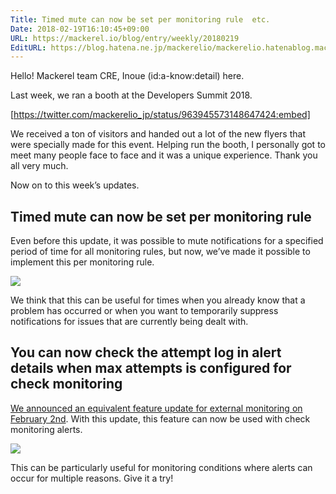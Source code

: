 ```yaml
---
Title: Timed mute can now be set per monitoring rule  etc.
Date: 2018-02-19T16:10:45+09:00
URL: https://mackerel.io/blog/entry/weekly/20180219
EditURL: https://blog.hatena.ne.jp/mackerelio/mackerelio.hatenablog.mackerel.io/atom/entry/17391345971617828223
---
```


Hello! Mackerel team CRE, Inoue (id:a-know:detail) here. 

Last week, we ran a booth at the Developers Summit 2018.


[https://twitter.com/mackerelio_jp/status/963945573148647424:embed]


We received a ton of visitors and handed out a lot of the new flyers that were specially made for this event. Helping run the booth, I personally got to meet many people face to face and it was a unique experience. Thank you all very much.

Now on to this week’s updates.


## Timed mute can now be set per monitoring rule
Even before this update, it was possible to mute notifications for a specified period of time for all monitoring rules, but now, we’ve made it possible to implement this per monitoring rule.

![](https://cdn-ak.f.st-hatena.com/images/fotolife/a/andyyk/20180219/20180219113904.png)

We think that this can be useful for times when you already know that a problem has occurred or when you want to temporarily suppress notifications for issues that are currently being dealt with.


## You can now check the attempt log in alert details when max attempts is configured for check monitoring 

[We announced an equivalent feature update for external monitoring on February 2nd](https://mackerel.io/blog/entry/weekly/20180202). With this update, this feature can now be used with check monitoring alerts.

![](https://cdn-ak.f.st-hatena.com/images/fotolife/a/andyyk/20180219/20180219113901.png)

This can be particularly useful for monitoring conditions where alerts can occur for multiple reasons. Give it a try!
